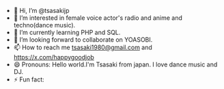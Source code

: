 - 👋 Hi, I’m @tsasakijp
- 👀 I’m interested in female voice actor's radio and anime and techno(dance music).
- 🌱 I’m currently learning PHP and SQL.
- 💞️ I’m looking forward to collaborate on YOASOBI.
- 📫 How to reach me tsasaki1980@gmail.com and https://x.com/happygoodjob
- 😄 Pronouns: Hello world.I'm Tsasaki from japan. I love dance music and DJ.
- ⚡ Fun fact: 

<!---
tsasakijp/tsasakijp is a ✨ special ✨ repository because its `README.md` (this file) appears on your GitHub profile.
You can click the Preview link to take a look at your changes.
--->
